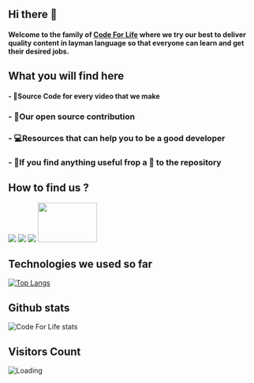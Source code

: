 ## Hi there 👋

#### Welcome to the family of <a href="rebrand.ly/codeforlife"><b>Code For Life</b></a> where we try our best to deliver quality content in layman language so that everyone can learn and get their desired jobs.

## What you will find here

#### - 💯Source Code for every video that we make

### - 🚀Our open source contribution

### - 💻Resources that can help you to be a good developer

### - 🎉If you find anything useful frop a 🌟 to the repository

## How to find us ?

<a href="rebrand.ly/codeforlife"><img src="https://img.icons8.com/office/60/000000/youtube.png"/></a>
<a href="https://www.linkedin.com/company/code-for-life/"><img src="https://img.icons8.com/doodle/60/000000/linkedin--v2.png"/></a>
<a href="https://www.instagram.com/__codeforlife/"><img src="https://img.icons8.com/dusk/60/000000/instagram-new.png"/></a>
<a href="https://www.buymeacoffee.com/harshmishra"><img src="https://www.buymeacoffee.com/assets/img/guidelines/download-assets-2.svg" width="120px" height="80px"></a>

## Technologies we used so far

[![Top Langs](https://github-readme-stats.vercel.app/api/top-langs/?username=codeforlife200&layout=compact&theme=merko)](https://github.com/codeforlife200/github-readme-stats)

## Github stats

![Code For Life stats](https://github-readme-stats.vercel.app/api?username=codeforlife200&show_icons=true&theme=merko)

## Visitors Count

<img align="left" src = "https://profile-counter.glitch.me/codeforlife200/count.svg" alt ="Loading">
